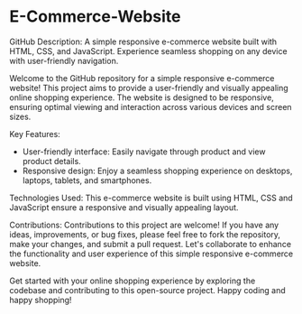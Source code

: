 # E-Commerce-Website
GitHub Description: A simple responsive e-commerce website built with HTML, CSS, and JavaScript. Experience seamless shopping on any device with user-friendly navigation.

Welcome to the GitHub repository for a simple responsive e-commerce website! This project aims to provide a user-friendly and visually appealing online shopping experience. The website is designed to be responsive, ensuring optimal viewing and interaction across various devices and screen sizes.

Key Features:
- User-friendly interface: Easily navigate through product and view product details.
- Responsive design: Enjoy a seamless shopping experience on desktops, laptops, tablets, and smartphones.

Technologies Used:
This e-commerce website is built using HTML, CSS and JavaScript ensure a responsive and visually appealing layout.

Contributions:
Contributions to this project are welcome! If you have any ideas, improvements, or bug fixes, please feel free to fork the repository, make your changes, and submit a pull request. Let's collaborate to enhance the functionality and user experience of this simple responsive e-commerce website.


Get started with your online shopping experience by exploring the codebase and contributing to this open-source project. Happy coding and happy shopping!
